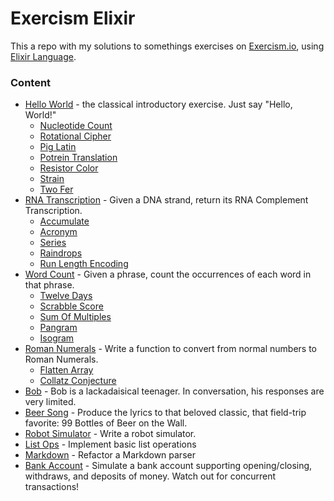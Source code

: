 # Exercism Elixir

This a repo with my solutions to somethings exercises on [Exercism.io](https://exercism.io), using [Elixir Language](https://https://elixir-lang.org/).

### Content

* [Hello World](https://github.com/DarkCode01/exercism-elixir/blob/develop/solutions/hello-world/hello_world.ex) - the classical introductory exercise. Just say "Hello, World!"
  * [Nucleotide Count](https://github.com/DarkCode01/exercism-elixir/blob/develop/solutions/hello-world/extras/nucleotide_count.ex)
  * [Rotational Cipher](https://github.com/DarkCode01/exercism-elixir/blob/develop/solutions/hello-world/extras/rotational_cipher.ex)
  * [Pig Latin](https://github.com/DarkCode01/exercism-elixir/blob/develop/solutions/hello-world/extras/pig_latin.ex)
  * [Potrein Translation](https://github.com/DarkCode01/exercism-elixir/blob/develop/solutions/hello-world/extras/potrein_translation.ex)
  * [Resistor Color](https://github.com/DarkCode01/exercism-elixir/blob/develop/solutions/hello-world/extras/resistor_color.ex)
  * [Strain](https://github.com/DarkCode01/exercism-elixir/blob/develop/solutions/hello-world/extras/strain.ex)
  * [Two Fer](https://github.com/DarkCode01/exercism-elixir/blob/develop/solutions/hello-world/extras/two_fer.ex)
* [RNA Transcription](https://github.com/DarkCode01/exercism-elixir/blob/develop/solutions/rna-transciption/rna_transcription.ex) - Given a DNA strand, return its RNA Complement Transcription.
  * [Accumulate](https://github.com/DarkCode01/exercism-elixir/blob/develop/solutions/rna-transciption/extras/accumulate.ex)
  * [Acronym](https://github.com/DarkCode01/exercism-elixir/blob/develop/solutions/rna-transciption/extras/acronym.ex)
  * [Series](https://github.com/DarkCode01/exercism-elixir/blob/develop/solutions/rna-transciption/extras/series.ex)
  * [Raindrops](https://github.com/DarkCode01/exercism-elixir/blob/develop/solutions/rna-transciption/extras/raindrops.ex)
  * [Run Length Encoding](https://github.com/DarkCode01/exercism-elixir/blob/develop/solutions/rna-transciption/extras/run_length_encoding.ex)
* [Word Count](https://github.com/DarkCode01/exercism-elixir/blob/develop/solutions/word-count/word_count.ex) - Given a phrase, count the occurrences of each word in that phrase.
  * [Twelve Days](https://github.com/DarkCode01/exercism-elixir/blob/develop/solutions/word-count/extras/twelve_days.ex)
  * [Scrabble Score](https://github.com/DarkCode01/exercism-elixir/blob/develop/solutions/word-count/extras/screabble_score.ex)
  * [Sum Of Multiples](https://github.com/DarkCode01/exercism-elixir/blob/develop/solutions/word-count/extras/sum_of_multiples.ex)
  * [Pangram](https://github.com/DarkCode01/exercism-elixir/blob/develop/solutions/word-count/extras/pangram.ex)
  * [Isogram](https://github.com/DarkCode01/exercism-elixir/blob/develop/solutions/word-count/extras/isogram.ex)
* [Roman Numerals](https://github.com/DarkCode01/exercism-elixir/blob/develop/solutions/roman-numerals/roman_numerals.ex) - Write a function to convert from normal numbers to Roman Numerals.
  * [Flatten Array](https://github.com/DarkCode01/exercism-elixir/blob/develop/solutions/roman-numerals/extras/flatten_array.ex)
  * [Collatz Conjecture](https://github.com/DarkCode01/exercism-elixir/blob/develop/solutions/roman-numerals/extras/collatz_conjecture.ex)
* [Bob](https://github.com/DarkCode01/exercism-elixir/blob/develop/solutions/bob/bob.ex) - Bob is a lackadaisical teenager. In conversation, his responses are very limited.
* [Beer Song](https://github.com/DarkCode01/exercism-elixir/blob/develop/solutions/beer-song/beer_song.ex) - Produce the lyrics to that beloved classic, that field-trip favorite: 99 Bottles of Beer on the Wall.
* [Robot Simulator](https://github.com/DarkCode01/exercism-elixir/blob/develop/solutions/beer-song/robot_simulator.ex) - Write a robot simulator.
* [List Ops](https://github.com/DarkCode01/exercism-elixir/blob/develop/solutions/beer-song/list_ops.ex) - Implement basic list operations
* [Markdown](https://github.com/DarkCode01/exercism-elixir/blob/develop/solutions/beer-song/markdown.ex) - Refactor a Markdown parser
* [Bank Account](https://github.com/DarkCode01/exercism-elixir/blob/develop/solutions/beer-song/bank_account.ex) - Simulate a bank account supporting opening/closing, withdraws, and deposits of money. Watch out for concurrent transactions!